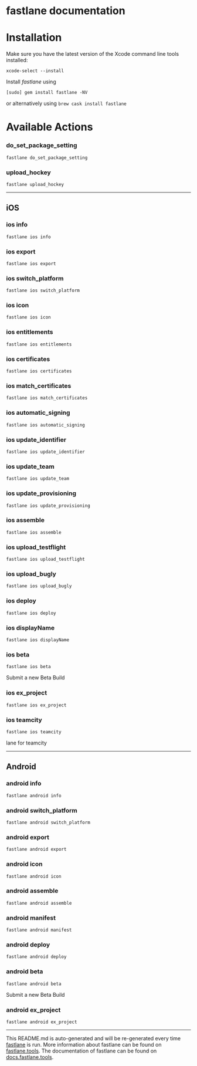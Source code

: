 fastlane documentation
================
# Installation

Make sure you have the latest version of the Xcode command line tools installed:

```
xcode-select --install
```

Install _fastlane_ using
```
[sudo] gem install fastlane -NV
```
or alternatively using `brew cask install fastlane`

# Available Actions
### do_set_package_setting
```
fastlane do_set_package_setting
```

### upload_hockey
```
fastlane upload_hockey
```


----

## iOS
### ios info
```
fastlane ios info
```

### ios export
```
fastlane ios export
```

### ios switch_platform
```
fastlane ios switch_platform
```

### ios icon
```
fastlane ios icon
```

### ios entitlements
```
fastlane ios entitlements
```

### ios certificates
```
fastlane ios certificates
```

### ios match_certificates
```
fastlane ios match_certificates
```

### ios automatic_signing
```
fastlane ios automatic_signing
```

### ios update_identifier
```
fastlane ios update_identifier
```

### ios update_team
```
fastlane ios update_team
```

### ios update_provisioning
```
fastlane ios update_provisioning
```

### ios assemble
```
fastlane ios assemble
```

### ios upload_testflight
```
fastlane ios upload_testflight
```

### ios upload_bugly
```
fastlane ios upload_bugly
```

### ios deploy
```
fastlane ios deploy
```

### ios displayName
```
fastlane ios displayName
```

### ios beta
```
fastlane ios beta
```
Submit a new Beta Build
### ios ex_project
```
fastlane ios ex_project
```

### ios teamcity
```
fastlane ios teamcity
```
lane for teamcity

----

## Android
### android info
```
fastlane android info
```

### android switch_platform
```
fastlane android switch_platform
```

### android export
```
fastlane android export
```

### android icon
```
fastlane android icon
```

### android assemble
```
fastlane android assemble
```

### android manifest
```
fastlane android manifest
```

### android deploy
```
fastlane android deploy
```

### android beta
```
fastlane android beta
```
Submit a new Beta Build
### android ex_project
```
fastlane android ex_project
```


----

This README.md is auto-generated and will be re-generated every time [fastlane](https://fastlane.tools) is run.
More information about fastlane can be found on [fastlane.tools](https://fastlane.tools).
The documentation of fastlane can be found on [docs.fastlane.tools](https://docs.fastlane.tools).
